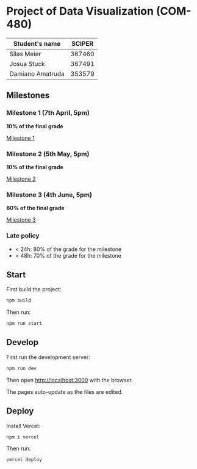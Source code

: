 # Project of Data Visualization (COM-480)

| Student's name | SCIPER |
| - | - |
| Silas Meier | 367460 |
| Josua Stuck | 367491 |
| Damiano Amatruda | 353579 |

## Milestones

### Milestone 1 (7th April, 5pm)

**10% of the final grade**

[Milestone 1](docs/milestone-1.md)

### Milestone 2 (5th May, 5pm)

**10% of the final grade**

[Milestone 2](docs/milestone-2.md)

### Milestone 3 (4th June, 5pm)

**80% of the final grade**

[Milestone 3](docs/milestone-3.md)

### Late policy

* < 24h: 80% of the grade for the milestone
* < 48h: 70% of the grade for the milestone

## Start

First build the project:

```bash
npm build
```

Then run:

```bash
npm run start
```

## Develop

First run the development server:

```bash
npm run dev
```

Then open [http://localhost:3000](http://localhost:3000) with the browser.

The pages auto-update as the files are edited.

## Deploy

Install Vercel:

```bash
npm i vercel
```

Then run:

```bash
vercel deploy
```
